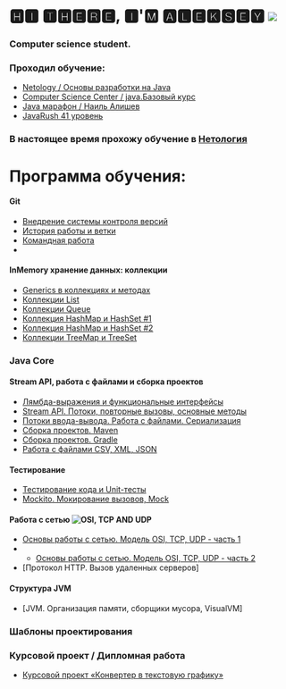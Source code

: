 # 🅷🅸 🆃🅷🅴🆁🅴, 🅸'🅼 🅰🅻🅴🅺🆂🅴🆈 ![](https://github.com/blackcater/blackcater/raw/main/images/Hi.gif)
### Computer science student.

### Проходил обучение:
- [Netology / Основы разработки на Java](https://github.com/AlekseiAnikeev/AlekseiAnikeev/blob/main/Netology_Free_java.pdf)
- [Computer Science Center / java.Базовый курс](https://github.com/AlekseiAnikeev/AlekseiAnikeev/blob/main/stepik-certificate.pdf)
- [Java марафон / Наиль Алишев](https://github.com/AlekseiAnikeev/marathon)
- [JavaRush 41 уровень](https://javarush.ru/users/2888134)
### В настоящее время прохожу обучение в [Нетология](https://netology.ru/)

# Программа обучения:

#### Git
- [Внедрение системы контроля версий](https://github.com/AlekseiAnikeev/netology-lesson13)
- [История работы и ветки](https://github.com/AlekseiAnikeev/netology-lesson13)
- [Командная работа](https://github.com/Kolyvanov/Teamwork1)
- 
#### InMemory хранение данных: коллекции
- [Generics в коллекциях и методах](https://github.com/AlekseiAnikeev/netology-lesson17)
- [Коллекции List](https://github.com/AlekseiAnikeev/netology-lesson18)
- [Коллекции Queue](https://github.com/AlekseiAnikeev/netology-lesson19)
- [Коллекция HashMap и HashSet #1](https://github.com/AlekseiAnikeev/netology-lesson20-1)
- [Коллекция HashMap и HashSet #2](https://github.com/AlekseiAnikeev/-netology-lesson20-2)
- [Коллекции TreeMap и TreeSet](https://github.com/AlekseiAnikeev/netology-lesson21)

### Java Core

#### Stream API, работа с файлами и сборка проектов
- [Лямбда-выражения и функциональные интерфейсы](https://github.com/AlekseiAnikeev/netology-lesson21)
- [Stream API. Потоки, повторные вызовы, основные методы](https://github.com/AlekseiAnikeev/netology-lesson23)
- [Потоки ввода-вывода. Работа с файлами. Сериализация](https://github.com/AlekseiAnikeev/netology-lesson24)
- [Сборка проектов. Maven](https://github.com/AlekseiAnikeev/netology-lesson25-1)
- [Сборка проектов. Gradle](https://github.com/AlekseiAnikeev/netology-lesson25-2)
- [Работа с файлами CSV, XML, JSON](https://github.com/AlekseiAnikeev/netology-lesson24)

#### Тестирование
- [Тестирование кода и Unit-тесты](https://github.com/AlekseiAnikeev/netology-lesson26)
- [Mockito. Мокирование вызовов, Mock](https://github.com/AlekseiAnikeev/netology-lesson27)

#### Работа с сетью ![OSI, TCP AND UDP](https://cdn0.iconfinder.com/data/icons/digital-marketing-1-10/50/10-32.png)
- [Основы работы с сетью. Модель OSI, TCP, UDP - часть 1](https://github.com/AlekseiAnikeev/netology-lesson29-1)
- - [Основы работы с сетью. Модель OSI, TCP, UDP - часть 2](https://github.com/AlekseiAnikeev/netology-lesson29-2)
- [Протокол HTTP. Вызов удаленных серверов]

#### Структура JVM
- [JVM. Организация памяти, сборщики мусора, VisualVM]
### Шаблоны проектирования

### Курсовой проект / Дипломная работа
- [Курсовой проект «Конвертер в текстовую графику»](https://github.com/AlekseiAnikeev/ConverterToTextGraphics)
<!--
**AlekseiAnikeev/AlekseiAnikeev** is a ✨ _special_ ✨ repository because its `README.md` (this file) appears on your GitHub profile.

Here are some ideas to get you started:

- 🔭 I’m currently working on ...
- 🌱 I’m currently learning ...
- 👯 I’m looking to collaborate on ...
- 🤔 I’m looking for help with ...
- 💬 Ask me about ...
- 📫 How to reach me: ...
- 😄 Pronouns: ...
- ⚡ Fun fact: ...
-->
